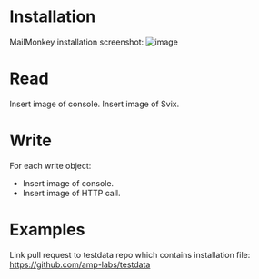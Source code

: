 # Installation 
MailMonkey installation screenshot:
![image](https://github.com/user-attachments/assets/ebc027fb-b82b-4505-ac71-f2b61209fa4d)

# Read
Insert image of console.
Insert image of Svix.

# Write
For each write object:
* Insert image of console.
* Insert image of HTTP call.

# Examples
Link pull request to testdata repo which contains installation file: https://github.com/amp-labs/testdata
